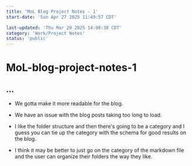 ```yaml
---
title: 'MoL Blog Project Notes - 1'
start-date: 'Sun Apr 27 2025 11:49:57 CDT'

last-updated: 'Thu Mar 20 2025 14:00:38 CDT'
category: 'Work/Project Notes'
status: 'public'
---
```


# MoL-blog-project-notes-1

## ...

- We gotta make it more readable for the blog.

- We have an issue with the blog posts taking too long to load.

- I like the folder structure and then there's going to be a category and I guess you can tie up the category with the schema for good results on the blog.

- I think it may be better to just go on the category of the markdown file and the user can organize their folders the way they like. 